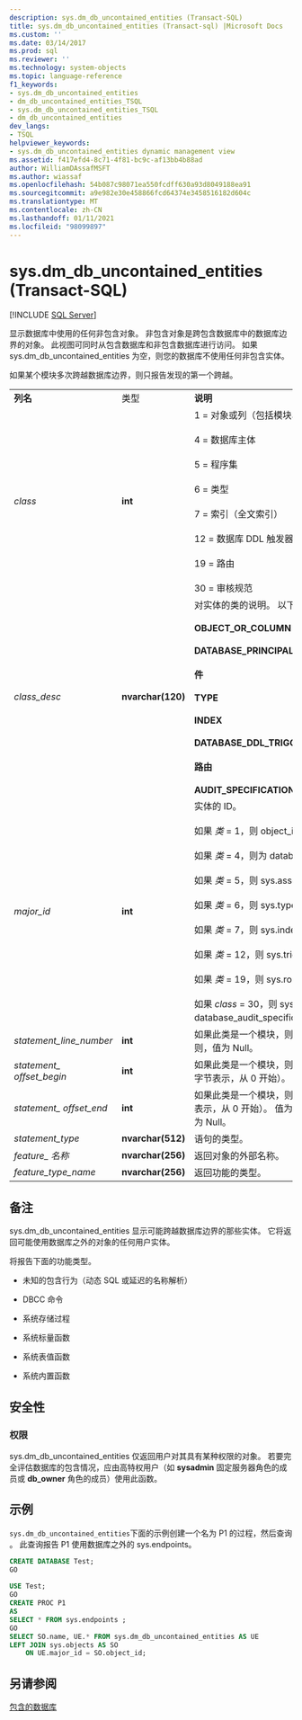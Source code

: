 ```yaml
---
description: sys.dm_db_uncontained_entities (Transact-SQL)
title: sys.dm_db_uncontained_entities (Transact-sql) |Microsoft Docs
ms.custom: ''
ms.date: 03/14/2017
ms.prod: sql
ms.reviewer: ''
ms.technology: system-objects
ms.topic: language-reference
f1_keywords:
- sys.dm_db_uncontained_entities
- dm_db_uncontained_entities_TSQL
- sys.dm_db_uncontained_entities_TSQL
- dm_db_uncontained_entities
dev_langs:
- TSQL
helpviewer_keywords:
- sys.dm_db_uncontained_entities dynamic management view
ms.assetid: f417efd4-8c71-4f81-bc9c-af13bb4b88ad
author: WilliamDAssafMSFT
ms.author: wiassaf
ms.openlocfilehash: 54b087c98071ea550fcdff630a93d8049188ea91
ms.sourcegitcommit: a9e982e30e458866fcd64374e3458516182d604c
ms.translationtype: MT
ms.contentlocale: zh-CN
ms.lasthandoff: 01/11/2021
ms.locfileid: "98099897"
---
```

# <a name="sysdm_db_uncontained_entities-transact-sql"></a>sys.dm_db_uncontained_entities (Transact-SQL)
[!INCLUDE [SQL Server](../../includes/applies-to-version/sqlserver.md)]

  显示数据库中使用的任何非包含对象。 非包含对象是跨包含数据库中的数据库边界的对象。 此视图可同时从包含数据库和非包含数据库进行访问。 如果 sys.dm_db_uncontained_entities 为空，则您的数据库不使用任何非包含实体。  
  
 如果某个模块多次跨越数据库边界，则只报告发现的第一个跨越。  
  
||||  
|-|-|-|  
|**列名**|类型|**说明**|  
|*class*|**int**|1 = 对象或列（包括模块、XP、视图、同义词和表）。<br /><br /> 4 = 数据库主体<br /><br /> 5 = 程序集<br /><br /> 6 = 类型<br /><br /> 7 = 索引（全文索引）<br /><br /> 12 = 数据库 DDL 触发器<br /><br /> 19 = 路由<br /><br /> 30 = 审核规范|  
|*class_desc*|**nvarchar(120)**|对实体的类的说明。 以下项之一用于匹配类：<br /><br /> **OBJECT_OR_COLUMN**<br /><br /> **DATABASE_PRINCIPAL**<br /><br /> **件**<br /><br /> **TYPE**<br /><br /> **INDEX**<br /><br /> **DATABASE_DDL_TRIGGER**<br /><br /> **路由**<br /><br /> **AUDIT_SPECIFICATION**|  
|*major_id*|**int**|实体的 ID。<br /><br /> 如果 *类* = 1，则 object_id<br /><br /> 如果 *类* = 4，则为 database_principals. principal_id。<br /><br /> 如果 *类* = 5，则 sys.assemblies.assembly_id。<br /><br /> 如果 *类* = 6，则 sys.types.user_type_id。<br /><br /> 如果 *类* = 7，则 sys.indexes.index_id。<br /><br /> 如果 *类* = 12，则 sys.triggers.object_id。<br /><br /> 如果 *类* = 19，则 sys.routes.route_id。<br /><br /> 如果 *class* = 30，则 sys。 database_audit_specifications database_audit_specifications.database_specification_id。|  
|*statement_line_number*|**int**|如果此类是一个模块，则返回找到非包含使用所在的行号。  否则，值为 Null。|  
|*statement_ offset_begin*|**int**|如果此类是一个模块，则指示非包含使用开始的起始位置（以字节表示，从 0 开始）。 否则，返回值为 Null。|  
|*statement_ offset_end*|**int**|如果此类是一个模块，则指示非包含使用的结束位置（以字节表示，从 0 开始）。 值为 -1 指示模块的结尾。 否则，返回值为 Null。|  
|*statement_type*|**nvarchar(512)**|语句的类型。|  
|*feature_ 名称*|**nvarchar(256)**|返回对象的外部名称。|  
|*feature_type_name*|**nvarchar(256)**|返回功能的类型。|  
  
## <a name="remarks"></a>备注  
 sys.dm_db_uncontained_entities 显示可能跨越数据库边界的那些实体。 它将返回可能使用数据库之外的对象的任何用户实体。  
  
 将报告下面的功能类型。  
  
-   未知的包含行为（动态 SQL 或延迟的名称解析）  
  
-   DBCC 命令  
  
-   系统存储过程  
  
-   系统标量函数  
  
-   系统表值函数  
  
-   系统内置函数  
  
## <a name="security"></a>安全性  
  
### <a name="permissions"></a>权限  
 sys.dm_db_uncontained_entities 仅返回用户对其具有某种权限的对象。 若要完全评估数据库的包含情况，应由高特权用户（如 **sysadmin** 固定服务器角色的成员或 **db_owner** 角色的成员）使用此函数。  
  
## <a name="examples"></a>示例  
 `sys.dm_db_uncontained_entities`下面的示例创建一个名为 P1 的过程，然后查询 。  此查询报告 P1 使用数据库之外的 sys.endpoints。  
  
```sql  
CREATE DATABASE Test;  
GO  
  
USE Test;  
GO  
CREATE PROC P1  
AS   
SELECT * FROM sys.endpoints ;  
GO  
SELECT SO.name, UE.* FROM sys.dm_db_uncontained_entities AS UE  
LEFT JOIN sys.objects AS SO  
    ON UE.major_id = SO.object_id;  
```  
  
## <a name="see-also"></a>另请参阅  
 [包含的数据库](../../relational-databases/databases/contained-databases.md)  
  
  
